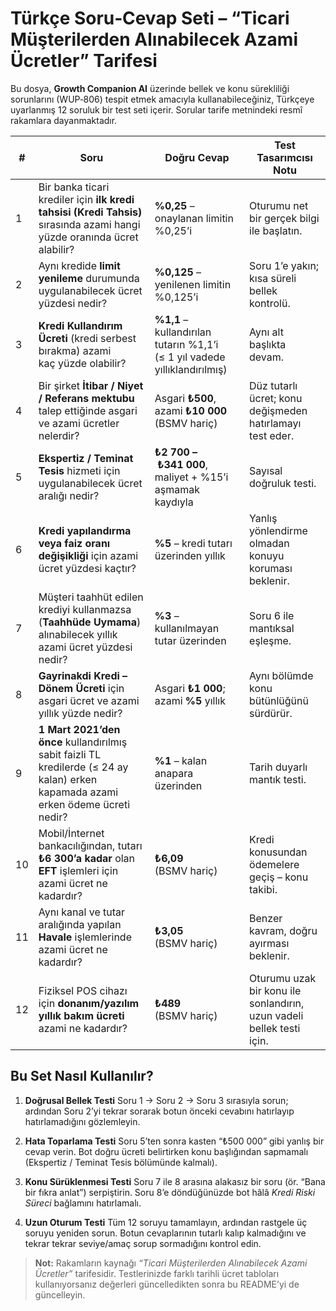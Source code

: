 # Türkçe Soru‑Cevap Seti – “Ticari Müşterilerden Alınabilecek Azami Ücretler” Tarifesi

Bu dosya, **Growth Companion AI** üzerinde bellek ve konu sürekliliği sorunlarını (WUP‑806) tespit etmek amacıyla kullanabileceğiniz, Türkçeye uyarlanmış 12 soruluk bir test seti içerir. Sorular tarife metnindeki resmî rakamlara dayanmaktadır.

| #   | Soru                                                                                                                              | Doğru Cevap                                                                | Test Tasarımcısı Notu                                                 |
| --- | --------------------------------------------------------------------------------------------------------------------------------- | -------------------------------------------------------------------------- | --------------------------------------------------------------------- |
| 1   | Bir banka ticari krediler için **ilk kredi tahsisi (Kredi Tahsis)** sırasında azami hangi yüzde oranında ücret alabilir?          | **%0,25** – onaylanan limitin %0,25’i                                      | Oturumu net bir gerçek bilgi ile başlatın.                            |
| 2   | Aynı kredide **limit yenileme** durumunda uygulanabilecek ücret yüzdesi nedir?                                                    | **%0,125** – yenilenen limitin %0,125’i                                    | Soru 1’e yakın; kısa süreli bellek kontrolü.                          |
| 3   | **Kredi Kullandırım Ücreti** (kredi serbest bırakma) azami kaç yüzde olabilir?                                                    | **%1,1** – kullandırılan tutarın %1,1’i (≤ 1 yıl vadede yıllıklandırılmış) | Aynı alt başlıkta devam.                                              |
| 4   | Bir şirket **İtibar / Niyet / Referans mektubu** talep ettiğinde asgari ve azami ücretler nelerdir?                               | Asgari **₺500**, azami **₺10 000** (BSMV hariç)                            | Düz tutarlı ücret; konu değişmeden hatırlamayı test eder.             |
| 5   | **Ekspertiz / Teminat Tesis** hizmeti için uygulanabilecek ücret aralığı nedir?                                                   | **₺2 700 – ₺341 000**, maliyet + %15’i aşmamak kaydıyla                    | Sayısal doğruluk testi.                                               |
| 6   | **Kredi yapılandırma veya faiz oranı değişikliği** için azami ücret yüzdesi kaçtır?                                               | **%5** – kredi tutarı üzerinden yıllık                                     | Yanlış yönlendirme olmadan konuyu koruması beklenir.                  |
| 7   | Müşteri taahhüt edilen krediyi kullanmazsa (**Taahhüde Uymama**) alınabilecek yıllık azami ücret yüzdesi nedir?                   | **%3** – kullanılmayan tutar üzerinden                                     | Soru 6 ile mantıksal eşleşme.                                         |
| 8   | **Gayrinakdi Kredi – Dönem Ücreti** için asgari ücret ve azami yıllık yüzde nedir?                                                | Asgari **₺1 000**; azami **%5** yıllık                                     | Aynı bölümde konu bütünlüğünü sürdürür.                               |
| 9   | **1 Mart 2021’den önce** kullandırılmış sabit faizli TL kredilerde (≤ 24 ay kalan) erken kapamada azami erken ödeme ücreti nedir? | **%1** – kalan anapara üzerinden                                           | Tarih duyarlı mantık testi.                                           |
| 10  | Mobil/İnternet bankacılığından, tutarı **₺6 300’a kadar** olan **EFT** işlemleri için azami ücret ne kadardır?                    | **₺6,09** (BSMV hariç)                                                     | Kredi konusundan ödemelere geçiş – konu takibi.                       |
| 11  | Aynı kanal ve tutar aralığında yapılan **Havale** işlemlerinde azami ücret ne kadardır?                                           | **₺3,05** (BSMV hariç)                                                     | Benzer kavram, doğru ayırması beklenir.                               |
| 12  | Fiziksel POS cihazı için **donanım/yazılım yıllık bakım ücreti** azami ne kadardır?                                               | **₺489** (BSMV hariç)                                                      | Oturumu uzak bir konu ile sonlandırın, uzun vadeli bellek testi için. |

## Bu Set Nasıl Kullanılır?

1. **Doğrusal Bellek Testi**
   Soru 1 → Soru 2 → Soru 3 sırasıyla sorun; ardından Soru 2’yi tekrar sorarak botun önceki cevabını hatırlayıp hatırlamadığını gözlemleyin.

2. **Hata Toparlama Testi**
   Soru 5’ten sonra kasten “₺500 000” gibi yanlış bir cevap verin. Bot doğru ücreti belirtirken konu başlığından sapmamalı (Ekspertiz / Teminat Tesis bölümünde kalmalı).

3. **Konu Sürüklenmesi Testi**
   Soru 7 ile 8 arasına alakasız bir soru (ör. “Bana bir fıkra anlat”) serpiştirin. Soru 8’e döndüğünüzde bot hâlâ _Kredi Riski Süreci_ bağlamını hatırlamalı.

4. **Uzun Oturum Testi**
   Tüm 12 soruyu tamamlayın, ardından rastgele üç soruyu yeniden sorun. Botun cevaplarının tutarlı kalıp kalmadığını ve tekrar tekrar seviye/amaç sorup sormadığını kontrol edin.

> **Not:** Rakamların kaynağı _“Ticari Müşterilerden Alınabilecek Azami Ücretler”_ tarifesidir. Testlerinizde farklı tarihli ücret tabloları kullanıyorsanız değerleri güncelledikten sonra bu README’yi de güncelleyin.
